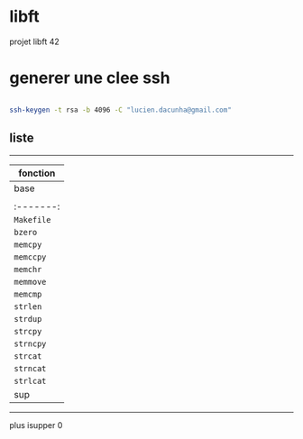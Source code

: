 # libft
projet libft 42

# generer une clee ssh
```sh

ssh-keygen -t rsa -b 4096 -C "lucien.dacunha@gmail.com"
```
## liste
*******************************************************
|fonction|
|--|
|base|
|| fonction  | etat    | fonction  | etat    |
| :-------: | :--:    | :-------: | :--:    |
| `Makefile`|  [ok]   | `strchr`  |  [no]   |
| `bzero`   |  [no]   | `strrchr` |  [no]   |
| `memcpy`  |  [no]   | `strstr`  |  [no]   |
| `memccpy` |  [no]   | `strnstr` |  [no]   |
| `memchr`  |  [no]   | `strcmp`  |  [ok]   |
| `memmove` |  [no]   | `strncmp` |  [no]   |
| `memcmp`  |  [no]   | `atoi`    |  [no]   |
| `strlen`  |  [ok]   | `isalpha` |  [no]   |
| `strdup`  |  [no]   | `isdigit` |  [no]   |
| `strcpy`  |  [ok]   | `isalnum` |  [no]   |
| `strncpy` |  [no]   | `isascii` |  [no]   |
| `strcat`  |  [ok]   | `isprint` |  [no]   |
| `strncat` |  [no]   | `toupper` |  [no]   |
| `strlcat` |  [no]   | `tolower` |  [no]   ||
|sup|

*********************************************************

plus 
isupper     0